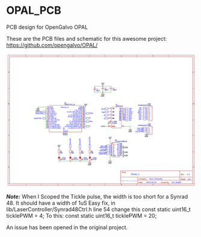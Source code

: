 # OPAL_PCB
PCB design for OpenGalvo OPAL

These are the PCB files and schematic for this awesome project: https://github.com/opengalvo/OPAL/

![Screenshot](media/xy2100.png)

***Note:***
When I Scoped the Tickle pulse, the width is too short for a Synrad 48. It should have a width of 1uS
Easy fix, in lib/LaserController/Synrad48Ctrl.h line 54 change this
const static uint16_t ticklePWM = 4;
To this:
const static uint16_t ticklePWM = 20;

An issue has been opened in the original project.
